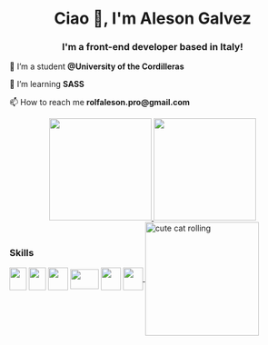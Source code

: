 <h1 align="center">Ciao 👋, I'm Aleson Galvez</h1>
<h3 align="center">I'm a front-end developer based in Italy!</h3>
  
<div style="display: inline_block">
  <p>🔭 I’m a student <strong>@University of the Cordilleras</strong></p>
  <p>🌱 I’m learning <strong>SASS</strong></p>
  <p>📫 How to reach me <strong>rolfaleson.pro@gmail.com</strong></p>
</div>

<div align="center">
  <a href="https://github.com/alesonpro">
  <img height="180em" src="https://github-readme-stats.vercel.app/api?username=alesonpro&show_icons=true&theme=radical&include_all_commits=true&count_private=true"/>
  <img height="180em" src="https://github-readme-stats.vercel.app/api/top-langs/?username=alesonpro&layout=compact&langs_count=7&theme=radical"/>
</div>

 <div style="display: inline-block">
   <h3>Skills</h3>
   <img src="https://cdn.jsdelivr.net/gh/devicons/devicon/icons/html5/html5-original-wordmark.svg" width="30" height="40" align="center"/>
   <img src="https://cdn.jsdelivr.net/gh/devicons/devicon/icons/css3/css3-original-wordmark.svg" width="30" height="40"  align="center" />
   <img src="https://cdn.jsdelivr.net/gh/devicons/devicon/icons/javascript/javascript-original.svg" width="35" height="40" align="center"  />
   <img src="https://cdn.jsdelivr.net/gh/devicons/devicon/icons/sass/sass-original.svg" width="50" height="35"  align="center"  />
   <img src="https://cdn.jsdelivr.net/gh/devicons/devicon/icons/java/java-original-wordmark.svg" width="35" height="40" align="center" />
   <img src="https://cdn.jsdelivr.net/gh/devicons/devicon/icons/python/python-original-wordmark.svg" width="35" height="40"  align="center"  /> 
</div>
 
 <img align="center" alt="cute cat rolling" width="200px" src="https://c.tenor.com/tkhBN6TlHkoAAAAi/bttv-rolling-cat.gif">
 








